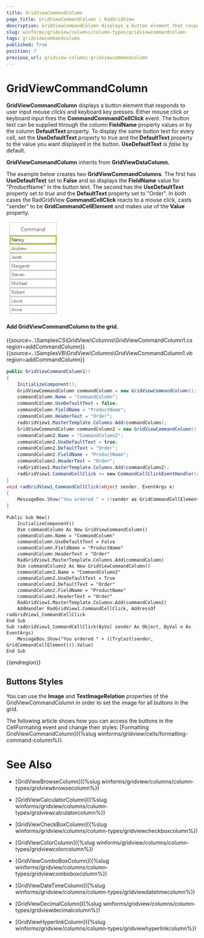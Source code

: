 ```yaml
---
title: GridViewCommandColumn
page_title: GridViewCommandColumn | RadGridView
description: GridViewCommandColumn displays a button element that responds to user input mouse clicks and keyboard key presses.
slug: winforms/gridview/columns/column-types/gridviewcommandcolumn
tags: gridviewcommandcolumn
published: True
position: 7
previous_url: gridview-columns-gridviewcommandcolumn
---
```


# GridViewCommandColumn

__GridViewCommandColumn__ displays a button element that responds to user input mouse clicks and keyboard key presses. Either mouse click or keyboard input fires the __CommandCommandCellClick__ event. The button text can be supplied through the column __FieldName__ property values or by the column __DefaultText__ property. To display the same button text for every cell, set the __UseDefaultText__ property to *true* and the __DefaultText__ property to the value you want displayed in the button. __UseDefaultText__ is *false* by default.

__GridViewCommandColumn__ inherits from __GridViewDataColumn.__

The example below creates two __GridViewCommandColumns__. The first has __UseDefaultText__ set to __False__ and so displays the __FieldName__ value for "ProductName" in the button text. The second has the __UseDefaultText__ property set to *true* and the __DefaultText__ property set to "Order". In both cases the RadGridView __CommandCellClick__ reacts to a mouse click, casts "sender" to be __GridCommandCellElement__ and makes use of the __Value__ property.

![gridview-columns-gridviewcommandcolumn 001](images/gridview-columns-gridviewcommandcolumn001.png)

#### Add GridViewCommandColumn to the grid.

{{source=..\SamplesCS\GridView\Columns\GridViewCommandColumn1.cs region=addCommandColumn}} 
{{source=..\SamplesVB\GridView\Columns\GridViewCommandColumn1.vb region=addCommandColumn}} 

````C#
public GridViewCommandColumn1()
{
    InitializeComponent();
    GridViewCommandColumn commandColumn = new GridViewCommandColumn();
    commandColumn.Name = "CommandColumn";
    commandColumn.UseDefaultText = false;
    commandColumn.FieldName = "ProductName";
    commandColumn.HeaderText = "Order";
    radGridView1.MasterTemplate.Columns.Add(commandColumn);
    GridViewCommandColumn commandColumn2 = new GridViewCommandColumn();
    commandColumn2.Name = "CommandColumn2";
    commandColumn2.UseDefaultText = true;
    commandColumn2.DefaultText = "Order";
    commandColumn2.FieldName = "ProductName";
    commandColumn2.HeaderText = "Order";
    radGridView1.MasterTemplate.Columns.Add(commandColumn2);
    radGridView1.CommandCellClick += new CommandCellClickEventHandler(radGridView1_CommandCellClick);
}
void radGridView1_CommandCellClick(object sender, EventArgs e)
{
    MessageBox.Show("You ordered " + ((sender as GridCommandCellElement)).Value);
}

````
````VB.NET
Public Sub New()
    InitializeComponent()
    Dim commandColumn As New GridViewCommandColumn()
    commandColumn.Name = "CommandColumn"
    commandColumn.UseDefaultText = False
    commandColumn.FieldName = "ProductName"
    commandColumn.HeaderText = "Order"
    RadGridView1.MasterTemplate.Columns.Add(commandColumn)
    Dim commandColumn2 As New GridViewCommandColumn()
    commandColumn2.Name = "CommandColumn2"
    commandColumn2.UseDefaultText = True
    commandColumn2.DefaultText = "Order"
    commandColumn2.FieldName = "ProductName"
    commandColumn2.HeaderText = "Order"
    RadGridView1.MasterTemplate.Columns.Add(commandColumn2)
    AddHandler RadGridView1.CommandCellClick, AddressOf radGridView1_CommandCellClick
End Sub
Sub radGridView1_CommandCellClick(ByVal sender As Object, ByVal e As EventArgs)
    MessageBox.Show("You ordered " + ((TryCast(sender, GridCommandCellElement))).Value)
End Sub

````

{{endregion}} 

## Buttons Styles
You can use the __Image__ and __TextImageRelation__ properties of the GridViewCommandColumn in order to set the image for all buttons in the grid. 

The following article shows how you can access the buttons in the CellFormating event and change their styles: [Formatting GridViewCommandColumn]({%slug winforms/gridview/cells/formatting-command-column%}).

# See Also
* [GridViewBrowseColumn]({%slug winforms/gridview/columns/column-types/gridviewbrowsecolumn%})

* [GridViewCalculatorColumn]({%slug winforms/gridview/columns/column-types/gridviewcalculatorcolumn%})

* [GridViewCheckBoxColumn]({%slug winforms/gridview/columns/column-types/gridviewcheckboxcolumn%})

* [GridViewColorColumn]({%slug winforms/gridview/columns/column-types/gridviewcolorcolumn%})

* [GridViewComboBoxColumn]({%slug winforms/gridview/columns/column-types/gridviewcomboboxcolumn%})

* [GridViewDateTimeColumn]({%slug winforms/gridview/columns/column-types/gridviewdatetimecolumn%})

* [GridViewDecimalColumn]({%slug winforms/gridview/columns/column-types/gridviewdecimalcolumn%})

* [GridViewHyperlinkColumn]({%slug winforms/gridview/columns/column-types/gridviewhyperlinkcolumn%})

